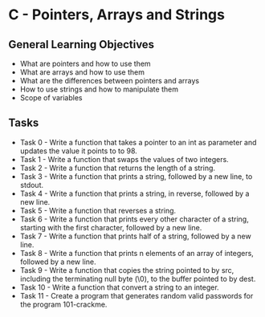 # C - Pointers, Arrays and Strings
## General Learning Objectives
* What are pointers and how to use them
* What are arrays and how to use them
* What are the differences between pointers and arrays
* How to use strings and how to manipulate them
* Scope of variables

## Tasks
* Task 0 - Write a function that takes a pointer to an int as parameter and updates the value it points to to 98.
* Task 1 - Write a function that swaps the values of two integers.
* Task 2 - Write a function that returns the length of a string.
* Task 3 - Write a function that prints a string, followed by a new line, to stdout.
* Task 4 - Write a function that prints a string, in reverse, followed by a new line.
* Task 5 - Write a function that reverses a string.
* Task 6 - Write a function that prints every other character of a string, starting with the first character, followed by a new line.
* Task 7 - Write a function that prints half of a string, followed by a new line.
* Task 8 - Write a function that prints n elements of an array of integers, followed by a new line.
* Task 9 - Write a function that copies the string pointed to by src, including the terminating null byte (\0), to the buffer pointed to by dest.
* Task 10 - Write a function that convert a string to an integer.
* Task 11 - Create a program that generates random valid passwords for the program 101-crackme.
